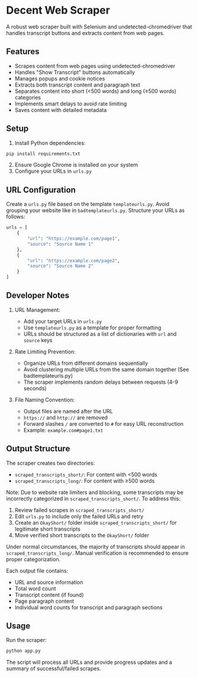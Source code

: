 # Decent Web Scraper

A robust web scraper built with Selenium and undetected-chromedriver that handles transcript buttons and extracts content from web pages.

## Features

- Scrapes content from web pages using undetected-chromedriver
- Handles "Show Transcript" buttons automatically
- Manages popups and cookie notices
- Extracts both transcript content and paragraph text
- Separates content into short (<500 words) and long (≥500 words) categories
- Implements smart delays to avoid rate limiting
- Saves content with detailed metadata

## Setup

1. Install Python dependencies:
```bash
pip install requirements.txt
```

2. Ensure Google Chrome is installed on your system
3. Configure your URLs in `urls.py`

## URL Configuration

Create a `urls.py` file based on the template `templateurls.py`. Avoid grouping your website like in `badtemplateurls.py`. Structure your URLs as follows:

```python
urls = [
    {
        "url": "https://example.com/page1",
        "source": "Source Name 1"
    },
    {
        "url": "https://example.com/page2",
        "source": "Source Name 2"
    }
]
```

## Developer Notes

1. URL Management:
   - Add your target URLs in `urls.py`
   - Use `templateurls.py` as a template for proper formatting
   - URLs should be structured as a list of dictionaries with `url` and `source` keys

2. Rate Limiting Prevention:
   - Organize URLs from different domains sequentially
   - Avoid clustering multiple URLs from the same domain together (See badtemplateurls.py)
   - The scraper implements random delays between requests (4-9 seconds)

3. File Naming Convention:
   - Output files are named after the URL
   - `https://` and `http://` are removed
   - Forward slashes `/` are converted to `#` for easy URL reconstruction
   - Example: `example.com#page1.txt`

## Output Structure

The scraper creates two directories:
- `scraped_transcripts_short/`: For content with <500 words
- `scraped_transcripts_long/`: For content with ≥500 words

Note: Due to website rate limiters and blocking, some transcripts may be incorrectly categorized in `scraped_transcripts_short/`. To address this:
1. Review failed scrapes in `scraped_transcripts_short/`
2. Edit `urls.py` to include only the failed URLs and retry
3. Create an `OkayShort/` folder inside `scraped_transcripts_short/` for legitimate short transcripts
4. Move verified short transcripts to the `OkayShort/` folder

Under normal circumstances, the majority of transcripts should appear in `scraped_transcripts_long/`. Manual verification is recommended to ensure proper categorization.

Each output file contains:
- URL and source information
- Total word count
- Transcript content (if found)
- Page paragraph content
- Individual word counts for transcript and paragraph sections

## Usage

Run the scraper:
```bash
python app.py
```

The script will process all URLs and provide progress updates and a summary of successful/failed scrapes.
